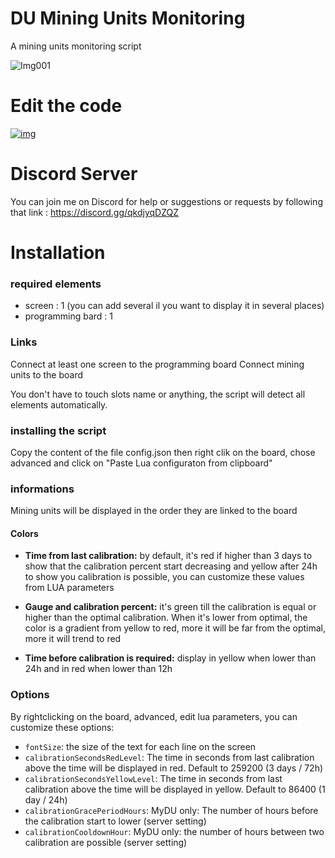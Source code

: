 # DU Mining Units Monitoring
 A mining units monitoring script

![Img001](https://github.com/Jericho1060/du-mining-units-monitoring/blob/main/du-mining-units-monitoring.png?raw=true)

# Edit the code

[![img](https://du-lua.dev/img/open_in_editor_button.png)](https://du-lua.dev/#/editor/github/Jericho1060/DU-Mining-Units-Monitoring)

# Discord Server

You can join me on Discord for help or suggestions or requests by following that link : https://discord.gg/qkdjyqDZQZ

# Installation

### required elements

- screen : 1 (you can add several il you want to display it in several places)
- programming bard : 1

### Links

Connect at least one screen to the programming board
Connect mining units to the board

You don't have to touch slots name or anything, the script will detect all elements automatically.

### installing the script

Copy the content of the file config.json then right clik on the board, chose advanced and click on "Paste Lua configuraton from clipboard"

### informations

Mining units will be displayed in the order they are linked to the board

#### Colors

- **Time from last calibration:** by default, it's red if higher than 3 days to show that the calibration percent start decreasing and yellow after 24h to show you calibration is possible, you can customize these values from LUA parameters


- **Gauge and calibration percent:** it's green till the calibration is equal or higher than the optimal calibration. When it's lower from optimal, the color is a gradient from yellow to red, more it will be far from the optimal, more it will trend to red


- **Time before calibration is required:** display in yellow when lower than 24h and in red when lower than 12h 

### Options

By rightclicking on the board, advanced, edit lua parameters, you can customize these options:

- `fontSize`: the size of the text for each line on the screen
- `calibrationSecondsRedLevel`: The time in seconds from last calibration above the time will be displayed in red. Default to 259200 (3 days / 72h)
- `calibrationSecondsYellowLevel`: The time in seconds from last calibration above the time will be displayed in yellow. Default to 86400 (1 day / 24h)
- `calibrationGracePeriodHours`: MyDU only: The number of hours before the calibration start to lower (server setting)
- `calibrationCooldownHour`: MyDU only: the number of hours between two calibration are possible (server setting)

